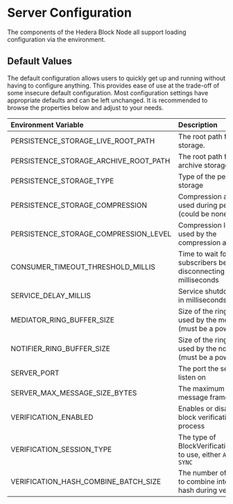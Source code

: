# Server Configuration

The components of the Hedera Block Node all support loading configuration via the
environment.

## Default Values

The default configuration allows users to quickly get up and running without having to configure anything. This provides
ease of use at the trade-off of some insecure default configuration. Most configuration settings have appropriate
defaults and can be left unchanged. It is recommended to browse the properties below and adjust to your needs.

| Environment Variable                  | Description                                                            |       Default Value |
|:--------------------------------------|:-----------------------------------------------------------------------|--------------------:|
| PERSISTENCE_STORAGE_LIVE_ROOT_PATH    | The root path for the live storage.                                    |                     |
| PERSISTENCE_STORAGE_ARCHIVE_ROOT_PATH | The root path for the archive storage.                                 |                     |
| PERSISTENCE_STORAGE_TYPE              | Type of the persistence storage                                        | BLOCK_AS_LOCAL_FILE |
| PERSISTENCE_STORAGE_COMPRESSION       | Compression algorithm used during persistence (could be none as well)  |                ZSTD |
| PERSISTENCE_STORAGE_COMPRESSION_LEVEL | Compression level to be used by the compression algorithm              |                   3 |
| CONSUMER_TIMEOUT_THRESHOLD_MILLIS     | Time to wait for subscribers before disconnecting in milliseconds      |                1500 |
| SERVICE_DELAY_MILLIS                  | Service shutdown delay in milliseconds                                 |                 500 |
| MEDIATOR_RING_BUFFER_SIZE             | Size of the ring buffer used by the mediator (must be a power of 2)    |            67108864 |
| NOTIFIER_RING_BUFFER_SIZE             | Size of the ring buffer used by the notifier (must be a power of 2)    |                2048 |
| SERVER_PORT                           | The port the server will listen on                                     |                8080 |
| SERVER_MAX_MESSAGE_SIZE_BYTES         | The maximum size of a message frame in bytes                           |             1048576 |
| VERIFICATION_ENABLED                  | Enables or disables the block verification process                     |                true |
| VERIFICATION_SESSION_TYPE             | The type of BlockVerificationSession to use, either `ASYNC` or `SYNC`  |               ASYNC |
| VERIFICATION_HASH_COMBINE_BATCH_SIZE  | The number of hashes to combine into a single hash during verification |                  32 |
